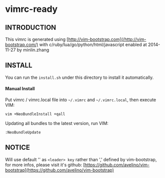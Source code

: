 # vimrc-ready #

## INTRODUCTION ##
This vimrc is generated using [http://vim-bootstrap.com](/http://vim-bootstrap.com/) with c/ruby/lua/go/python/html/javascript enabled at 2014-11-27 by minlin.zhang

## INSTALL ##
You can run the `install.sh` under this directory to install it automatically.

#### Manual Install ####
Put vimrc / vimrc.local file into `~/.vimrc` and `~/.vimrc.local`, then execute VIM:
```
vim +NeoBundleInstall +qall
```

Updating all bundles to the latest version, run VIM:
```
:NeoBundleUpdate
```

## NOTICE ##
Will use default '\' as `<leader> key` rather than ',' defined by vim-bootstrap, for more infos, please visit it's github:
[https://github.com/avelino/vim-bootstrap](https://github.com/avelino/vim-bootstrap)
